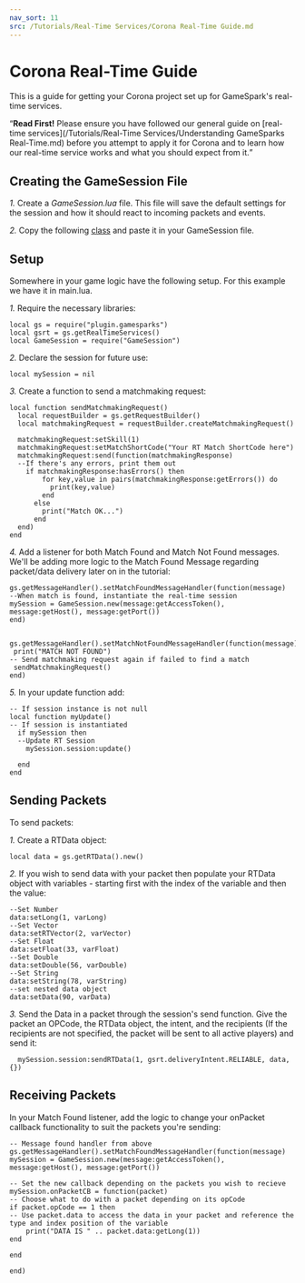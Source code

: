 ```yaml
---
nav_sort: 11
src: /Tutorials/Real-Time Services/Corona Real-Time Guide.md
---
```


# Corona Real-Time Guide

This is a guide for getting your Corona project set up for GameSpark's real-time services.

<q>**Read First!** Please ensure you have followed our general guide on [real-time services](/Tutorials/Real-Time Services/Understanding GameSparks Real-Time.md) before you attempt to apply it for Corona and to learn how our real-time service works and what you should expect from it.</q>

## Creating the GameSession File

*1.* Create a *GameSession.lua* file. This file will save the default settings for the session and how it should react to incoming packets and events.

*2.* Copy the following [class](https://bitbucket.org/gamesparks/gamesparks-corona/src/40e3b0c3f3a2d6ac05ac3fa242f4c877d008ab43/lua/GameSession.lua?at=default&fileviewer=file-view-default) and paste it in your GameSession file.

## Setup

Somewhere in your game logic have the following setup. For this example we have it in main.lua.

*1.* Require the necessary libraries:

```
local gs = require("plugin.gamesparks")
local gsrt = gs.getRealTimeServices()
local GameSession = require("GameSession")
```

*2.* Declare the session for future use:

```
local mySession = nil
```

*3.* Create a function to send a matchmaking request:

```
local function sendMatchmakingRequest()
  local requestBuilder = gs.getRequestBuilder()
  local matchmakingRequest = requestBuilder.createMatchmakingRequest()

  matchmakingRequest:setSkill(1)
  matchmakingRequest:setMatchShortCode("Your RT Match ShortCode here")
  matchmakingRequest:send(function(matchmakingResponse)
  --If there's any errors, print them out
    if matchmakingResponse:hasErrors() then
        for key,value in pairs(matchmakingResponse:getErrors()) do
          print(key,value)
        end
      else
        print("Match OK...")
      end
  end)
end
```
*4.* Add a listener for both Match Found and Match Not Found messages. We'll be adding more logic to the Match Found Message regarding packet/data delivery later on in the tutorial:

```
gs.getMessageHandler().setMatchFoundMessageHandler(function(message)
--When match is found, instantiate the real-time session
mySession = GameSession.new(message:getAccessToken(), message:getHost(), message:getPort())
end)


gs.getMessageHandler().setMatchNotFoundMessageHandler(function(message)
 print("MATCH NOT FOUND")
-- Send matchmaking request again if failed to find a match
 sendMatchmakingRequest()
end)
```

*5.* In your update function add:

```
-- If session instance is not null
local function myUpdate()
-- If session is instantiated
  if mySession then
  --Update RT Session
    mySession.session:update()

  end
end
```

## Sending Packets

To send packets:

*1.* Create a RTData object:

```
local data = gs.getRTData().new()
```

*2.* If you wish to send data with your packet then populate your RTData object with variables - starting first with the index of the variable and then the value:

```
--Set Number
data:setLong(1, varLong)
--Set Vector
data:setRTVector(2, varVector)
--Set Float
data:setFloat(33, varFloat)
--Set Double
data:setDouble(56, varDouble)
--Set String
data:setString(78, varString)
--set nested data object
data:setData(90, varData)

```
*3.* Send the Data in a packet through the session's send function. Give the packet an OPCode, the RTData object, the intent, and the recipients (If the recipients are not specified, the packet will be sent to all active players) and send it:

```
  mySession.session:sendRTData(1, gsrt.deliveryIntent.RELIABLE, data, {})

```
## Receiving Packets

In your Match Found listener, add the logic to change your onPacket callback functionality to suit the packets you're sending:

```
-- Message found handler from above
gs.getMessageHandler().setMatchFoundMessageHandler(function(message)
mySession = GameSession.new(message:getAccessToken(), message:getHost(), message:getPort())

-- Set the new callback depending on the packets you wish to recieve
mySession.onPacketCB = function(packet)
-- Choose what to do with a packet depending on its opCode
if packet.opCode == 1 then
-- Use packet.data to access the data in your packet and reference the type and index position of the variable
	print("DATA IS " .. packet.data:getLong(1))
end

end

end)
```
